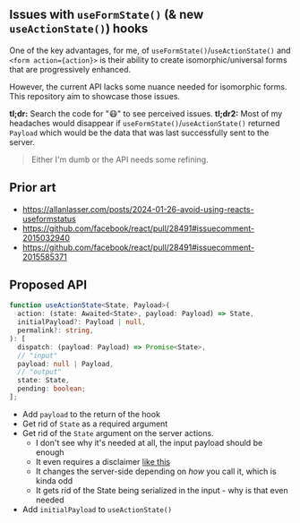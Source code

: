 ## Issues with `useFormState()` (& new `useActionState()`) hooks

One of the key advantages, for me, of `useFormState()`/`useActionState()` and `<form action={action}>` is their ability to create isomorphic/universal forms that are progressively enhanced.

However, the current API lacks some nuance needed for isomorphic forms. This repository aim to showcase those issues.

**tl;dr:** Search the code for "😷" to see perceived issues.
**tl;dr2:** Most of my headaches would disappear if `useFormState()`/`useActionState()` returned `Payload` which would be the data that was last successfully sent to the server.

> Either I'm dumb or the API needs some refining.

## Prior art

-   https://allanlasser.com/posts/2024-01-26-avoid-using-reacts-useformstatus
-   https://github.com/facebook/react/pull/28491#issuecomment-2015032940
-   https://github.com/facebook/react/pull/28491#issuecomment-2015585371

## Proposed API

```ts
function useActionState<State, Payload>(
  action: (state: Awaited<State>, payload: Payload) => State,
  initialPayload?: Payload | null,
  permalink?: string,
): [
  dispatch: (payload: Payload) => Promise<State>,
  // "input"
  payload: null | Payload,
  // "output"
  state: State,
  pending: boolean;
];
```

-   Add `payload` to the return of the hook
-   Get rid of `State` as a required argument
-   Get rid of the `State` argument on the server actions.
    -   I don't see why it's needed at all, the input payload should be enough
    -   It even requires a disclaimer [like this](https://react.dev/reference/react-dom/hooks/useFormState#my-action-can-no-longer-read-the-submitted-form-data)
    -   It changes the server-side depending on _how_ you call it, which is kinda odd
    -   It gets rid of the State being serialized in the input - why is that even needed
-   Add `initialPayload` to `useActionState()`
